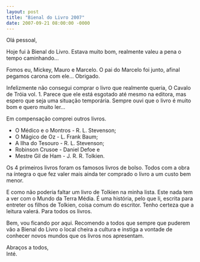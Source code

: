 ```yaml
---
layout: post
title: "Bienal do Livro 2007"
date: 2007-09-21 08:00:00 -0000
---
```


Olá pessoal,

Hoje fui à Bienal do Livro. Estava muito bom, realmente valeu a pena o tempo caminhando...

Fomos eu, Mickey, Mauro e Marcelo. O pai do Marcelo foi junto, afinal pegamos carona com ele... Obrigado.

Infelizmente não consegui comprar o livro que realmente queria, O Cavalo de Tróia vol. 1. Parece que ele está esgotado até mesmo na editora, mas espero que seja uma situação temporária. Sempre ouvi que o livro é muito bom e quero muito ler...

Em compensação comprei outros livros.
<ul>
<li>O Médico e o Montros - R. L. Stevenson;</li>
<li>O Mágico de Oz - L. Frank Baum;</li>
<li>A Ilha do Tesouro - R. L. Stevenson;</li>
<li>Robinson Crusoe - Daniel Defoe e</li>
<li>Mestre Gil de Ham - J. R. R. Tolkien.</li></ul>

Os 4 primeiros livros foram os famosos livros de bolso. Todos com a obra na íntegra o que fez valer mais ainda ter comprado o livro a um custo bem menor.

E como não poderia faltar um livro de Tolkien na minha lista. Este nada tem a ver com o Mundo da Terra Média. É uma história, pelo que li, escrita para entreter os filhos de Tolkien, coisa comum do escritor. Tenho certeza que a leitura valerá. Para todos os livros.

Bem, vou ficando por aqui. Recomendo a todos que sempre que puderem vão a Bienal do Livro o local cheira a cultura e instiga a vontade de conhecer novos mundos que os livros nos apresentam.

Abraços a todos,  
Inté.